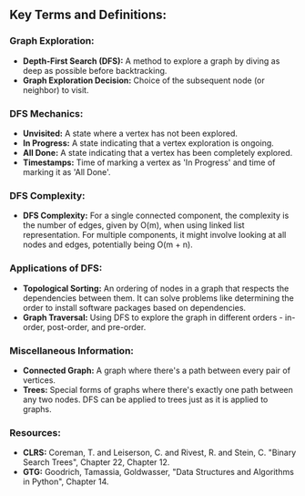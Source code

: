 ## Key Terms and Definitions:

### Graph Exploration:
- **Depth-First Search (DFS):** A method to explore a graph by diving as deep as possible before backtracking.
- **Graph Exploration Decision:** Choice of the subsequent node (or neighbor) to visit.

### DFS Mechanics:
- **Unvisited:** A state where a vertex has not been explored.
- **In Progress:** A state indicating that a vertex exploration is ongoing.
- **All Done:** A state indicating that a vertex has been completely explored.
- **Timestamps:** Time of marking a vertex as 'In Progress' and time of marking it as 'All Done'.
  
### DFS Complexity:
- **DFS Complexity:** For a single connected component, the complexity is the number of edges, given by O(m), when using linked list representation. For multiple components, it might involve looking at all nodes and edges, potentially being O(m + n).

### Applications of DFS:
- **Topological Sorting:** An ordering of nodes in a graph that respects the dependencies between them. It can solve problems like determining the order to install software packages based on dependencies.
- **Graph Traversal:** Using DFS to explore the graph in different orders - in-order, post-order, and pre-order.

### Miscellaneous Information:
- **Connected Graph:** A graph where there's a path between every pair of vertices.
- **Trees:** Special forms of graphs where there's exactly one path between any two nodes. DFS can be applied to trees just as it is applied to graphs.
  
### Resources:
- **CLRS:** Coreman, T. and Leiserson, C. and Rivest, R. and Stein, C. "Binary Search Trees", Chapter 22, Chapter 12.
- **GTG:** Goodrich, Tamassia, Goldwasser, "Data Structures and Algorithms in Python", Chapter 14.

